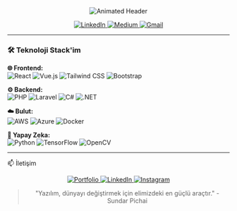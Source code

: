 <div align="center">
  <img src="https://readme-typing-svg.demolab.com?font=Fira+Code&weight=600&size=26&pause=1000&color=38BDF8&center=true&vCenter=true&width=480&lines=Merhaba%2C+Ben+Anıl+Altıntaş👋;PHP+%26+Bulut+Uzmanı;Yapay+Zeka" alt="Animated Header" />
</div>

<p align="center">
  <a href="https://www.linkedin.com/in/anil-altintas/">
    <img src="https://img.shields.io/badge/-LinkedIn-0A66C2?style=plastic&logo=linkedin" alt="LinkedIn">
  </a>
  <a href="https://medium.com/@anilaltintas">
    <img src="https://img.shields.io/badge/-Medium-000000?style=plastic&logo=medium" alt="Medium">
  </a>
  <a href="mailto:anil@altintas.dev">
    <img src="https://img.shields.io/badge/-Gmail-D14836?style=plastic&logo=gmail&logoColor=white" alt="Gmail">
  </a>
</p>

---

### 🛠️ Teknoloji Stack'im

**🌐 Frontend:**  
![React](https://img.shields.io/badge/-React-61DAFB?logo=react&logoColor=black)
![Vue.js](https://img.shields.io/badge/-Vue.js-4FC08D?logo=vuedotjs)
![Tailwind CSS](https://img.shields.io/badge/-Tailwind-38B2AC?logo=tailwind-css)
![Bootstrap](https://img.shields.io/badge/-Bootstrap-7952B3?logo=bootstrap)

**⚙️ Backend:**  
![PHP](https://img.shields.io/badge/-PHP-777BB4?logo=php)
![Laravel](https://img.shields.io/badge/-Laravel-FF2D20?logo=laravel)
![C#](https://img.shields.io/badge/-C%23-239120?logo=c-sharp)
![.NET](https://img.shields.io/badge/-.NET-512BD4?logo=dotnet)

**☁️ Bulut:**  
![AWS](https://img.shields.io/badge/-AWS-232F3E?logo=amazon-aws)
![Azure](https://img.shields.io/badge/-Azure-0089D6?logo=microsoft-azure)
![Docker](https://img.shields.io/badge/-Docker-2496ED?logo=docker)

**🧠 Yapay Zeka:**  
![Python](https://img.shields.io/badge/-Python-3776AB?logo=python)
![TensorFlow](https://img.shields.io/badge/-TensorFlow-FF6F00?logo=tensorflow)
![OpenCV](https://img.shields.io/badge/-OpenCV-5C3EE8?logo=opencv)

---

📫 İletişim
<p align="center"> 
  <a href="https://barkodsatis.com/"><img src="https://img.shields.io/badge/Portfolio-FF6B6B?style=for-the-badge&logo=vercel&logoColor=white" alt="Portfolio"> </a> 
  <a href="https://www.linkedin.com/in/anilaltintas"><img src="https://img.shields.io/badge/%40-Linkedin-blue" alt="LinkedIn"> </a> 
  <a href="https://www.instagram.com/birmarka_aa/"> <img src="https://img.shields.io/badge/Instagram-E4405F?style=for-the-badge&logo=instagram&logoColor=white" alt="Instagram"> </a> </p><div align="center">

> "Yazılım, dünyayı değiştirmek için elimizdeki en güçlü araçtır." - Sundar Pichai
